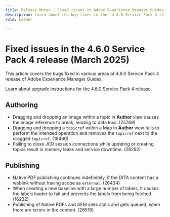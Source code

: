 ```yaml
---
title: Release Notes | Fixed issues in Adobe Experience Manager Guides 4.6.0 Service Pack 4 release
description: Learn about the bug fixes in the  4.6.0 Service Pack 4 release of Adobe Experience Manager Guides
role: Leader

---
```

# Fixed issues in the 4.6.0 Service Pack 4 release (March 2025)


This article covers the bugs fixed in various areas of 4.6.0 Service Pack 4 release of Adobe Experience Manager Guides.

Learn about [upgrade instructions for the 4.6.0 Service Pack 4 release](upgrade-instructions-4-6-0-sp4.md).

## Authoring

- Dragging and dropping an image within a topic in **Author** view causes the image reference to break, leading to data loss. (25769)
- Dragging and dropping a `topicref` within a Map in **Author** view fails to perform the intended operation and removes the `topicref` next to the dragged `topicref`. (19460)
- Failing to close JCR session connections while updating or creating topics result in memory leaks and service downtime. (26282)

## Publishing

- Native PDF publishing continues indefinitely, if the DITA content has a weblink without having scope as `external`. (26434)
- When creating a new baseline with a large number of labels, it causes the labels loader to fail and prevents the labels from being fetched. (16232)
- Publishing of Native PDFs and AEM sites stalls and gets queued, when there are errors in the content. (26516)
